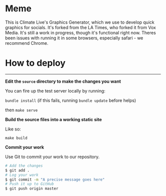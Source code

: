 # Meme

This is Climate Live's Graphics Generator, which we use to develop quick graphics for socials. It's forked from the LA Times, who forked it from Vox Media. It's still a work in progress, though it's functional right now. Theres been issues with running it in some browsers, especially safari - we recommend Chrome.

# How to deploy
-------------------------------

**Edit the ``source`` directory to make the changes you want**


You can fire up the test server locally by running:

`bundle install` (if this fails, running `bundle update` before helps)

then `make serve`

**Build the source files into a working static site**

Like so:


`make build`


**Commit your work**

Use Git to commit your work to our repository.

```bash
# Add the changes
$ git add .
# Log your work
$ git commit -m "A precise message goes here"
# Push it up to GitHub
$ git push origin master
```
